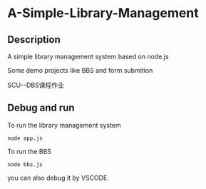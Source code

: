 # A-Simple-Library-Management

## Description

A simple library management system based on node.js

Some demo projects like BBS and form submition

SCU--DBS课程作业
## Debug and run

To run the library management system

```
node app.js
```

To run the BBS

```
node bbs.js
```

you can also debug it by VSCODE.

